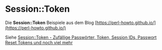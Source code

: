 # Session::Token

Die __Session::Token__ Beispiele aus dem Blog [https://perl-howto.github.io/](https://perl-howto.github.io/)

Siehe [Session::Token - Zufällige Passwörter, Token, Session IDs, Passwort Reset Tokens und noch viel mehr](https://perl-howto.github.io/2013/07/sessiontoken---zufallige-passworter-token-session-ids-passwort-reset-tokens-und-noch-viel-mehr.html)

